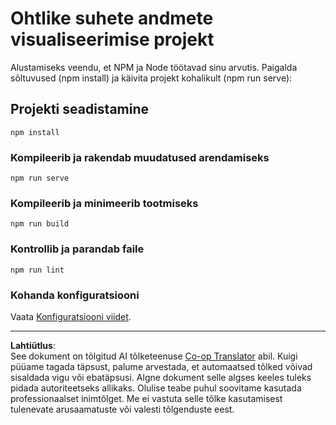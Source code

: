 <!--
CO_OP_TRANSLATOR_METADATA:
{
  "original_hash": "5c51a54dd89075a7a362890117b7ed9e",
  "translation_date": "2025-10-11T15:57:19+00:00",
  "source_file": "3-Data-Visualization/13-meaningful-visualizations/starter/README.md",
  "language_code": "et"
}
-->
# Ohtlike suhete andmete visualiseerimise projekt

Alustamiseks veendu, et NPM ja Node töötavad sinu arvutis. Paigalda sõltuvused (npm install) ja käivita projekt kohalikult (npm run serve):

## Projekti seadistamine
```
npm install
```

### Kompileerib ja rakendab muudatused arendamiseks
```
npm run serve
```

### Kompileerib ja minimeerib tootmiseks
```
npm run build
```

### Kontrollib ja parandab faile
```
npm run lint
```

### Kohanda konfiguratsiooni
Vaata [Konfiguratsiooni viidet](https://cli.vuejs.org/config/).

---

**Lahtiütlus**:  
See dokument on tõlgitud AI tõlketeenuse [Co-op Translator](https://github.com/Azure/co-op-translator) abil. Kuigi püüame tagada täpsust, palume arvestada, et automaatsed tõlked võivad sisaldada vigu või ebatäpsusi. Algne dokument selle algses keeles tuleks pidada autoriteetseks allikaks. Olulise teabe puhul soovitame kasutada professionaalset inimtõlget. Me ei vastuta selle tõlke kasutamisest tulenevate arusaamatuste või valesti tõlgenduste eest.